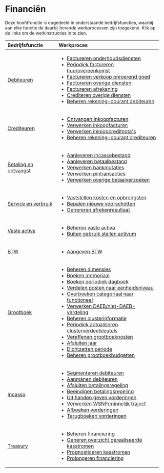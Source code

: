 # Financiën

Deze hoofdfunctie is opgedeeld in onderstaande bedrijfsfuncties, waarbij aan elke functie de daarbij horende werkprocessen zijn toegekend. Klik op de links om de werkinstructies in te zien.

Bedrijfsfunctie | Werkproces
:--- | :---
[Debiteuren](debiteuren/) | <ul><li>[Factureren onderhoudsdiensten](debiteuren/factureren-onderhoudsdiensten/)</li><li>[Periodiek factureren huurovereenkomst](debiteuren/periodiek-factureren-huurovereenkomst/)</li><li>[Factureren verkoop onroerend goed](debiteuren/factureren-verkoop-onroerend-goed/)</li><li>[Factureren overige diensten](debiteuren/factureren-overige-diensten/)</li><li>[Factureren afrekening](debiteuren/factureren-afrekening/)</li><li>[Crediteren overige diensten](debiteuren/crediteren-overige-diensten/)</li><li>[Beheren rekening-courant debiteuren](debiteuren/beheren-rekening-courant-debiteuren/)</li></ul>
[Crediteuren](crediteuren/) | <ul><li>[Ontvangen inkoopfacturen](crediteuren/ontvangen-inkoopfacturen/)</li><li>[Verwerken inkoopfacturen](crediteuren/verwerken-inkoopfacturen/)</li><li>[Verwerken inkoopcreditnota's](crediteuren/verwerken-inkoopcreditnotas/)</li><li>[Beheren rekening-courant crediteuren](crediteuren/beheren-rekening-courant-crediteuren/)</li></ul>
[Betaling en ontvangst](betalen-en-ontvangen/) | <ul><li>[Aanleveren incassobestand](betalen-en-ontvangen/aanleveren-incassobestand/)</li><li>[Aanleveren betaalbestand](betalen-en-ontvangen/aanleveren-betaalbestand/)</li><li>[Verwerken bankmutaties](betalen-en-ontvangen/verwerken-bankmutaties/)</li><li>[Verwerken pintransacties](betalen-en-ontvangen/verwerken-pintransacties/)</li><li>[Verwerken overige betaalverzoeken](betalen-en-ontvangen/verwerken-overige-betaalverzoeken/)</li></ul>
[Service en verbruik](service-en-verbruik/) | <ul><li>[Vaststellen kosten en opbrengsten](service-en-verbruik/vaststellen-kosten-en-opbrengsten/)</li><li>[Bepalen nieuwe voorschotten](service-en-verbruik/bepalen-nieuwe-voorschotten/)</li><li>[Genereren afrekenresultaat](service-en-verbruik/genereren-afrekenresultaat/)</li></ul>
[Vaste activa](vaste-activa/) | <ul><li>[Beheren vaste activa](vaste-activa/beheren-vaste-activa/)</li><li>[Buiten gebruik stellen activum](vaste-activa/buiten-gebruik-stellen-activum/)</li></ul>
[BTW](btw/) | <ul><li>[Aangeven BTW](btw/aangeven-btw/)</li></ul>
[Grootboek](grootboek/) | <ul><li>[Beheren dimensies](grootboek/beheren-dimensies/)</li><li>[Boeken memoriaal](grootboek/boeken-memoriaal/)</li><li>[Boeken periodiek dagboek](grootboek/boeken-periodiek-dagboek/)</li><li>[Verdelen posten naar eenheidsniveau](grootboek/verdelen-posten-naar-eenheidsniveau/)</li><li>[Overboeken categoriaal naar functioneel](grootboek/overboeken-categoriaal-naar-functioneel/)</li><li>[Verwerken DAEB/niet-DAEB-verdeling](grootboek/Verwerken-daeb-niet-daeb-verdeling/)</li><li>[Beheren clusterinformatie](grootboek/beheren-clusterinformatie/)</li><li>[Periodiek actualiseren clusterverdeelsleutels](grootboek/periodiek-actualiseren-clusterverdeelsleutels/)</li><li>[Vereffenen grootboekposten](grootboek/vereffenen-grootboekposten/)</li><li>[Afsluiten jaar](grootboek/afsluiten-jaar/)</li><li>[Dichtzetten periode](grootboek/dichtzetten-periode/)</li><li>[Beheren grootboekbudgetten](grootboek/beheren-grootboekbudgetten/)</li></ul>
[Incasso](incasso/) | <ul><li>[Segmenteren debiteuren](incasso/segmenteren-debiteuren/)</li><li>[Aanmanen debiteuren](incasso/aanmanen-debiteuren/)</li><li>[Afsluiten betalingsregeling](incasso/afsluiten-betalingsregeling/)</li><li>[Beëindigen betalingsregeling](incasso/beëindigen-betalingsregeling/)</li><li>[Uit handen geven vorderingen](incasso/uit-handen-geven-vorderingen/)</li><li>[Verwerken WSNP/minnelijk traject](incasso/verwerken-wsnp-minnelijk-traject/)</li><li>[Afboeken vorderingen](incasso/afboeken-vorderingen/)</li><li>[Terugboeken vorderingen](incasso/terugboeken-vorderingen/)</li></ul>
[Treasury](treasury/) | <ul><li>[Beheren financiering](treasury/beheren-financiering/)</li><li>[Generen overzicht gerealiseerde kasstromen](treasury/generen-overzicht-gerealiseerde-kasstromen/)</li><li>[Prognosticeren kasstromen](treasury/prognosticeren-kasstromen/)</li><li>[Prolongeren financiering](treasury/prolongeren-financiering/)</li></ul>
